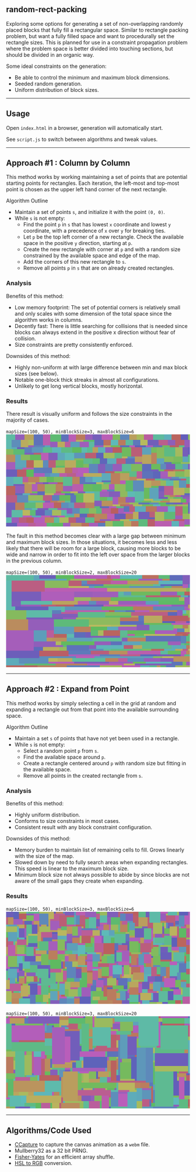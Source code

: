 ## random-rect-packing

Exploring some options for generating a set of non-overlapping randomly placed blocks that fully fill a rectangular space. Similar to rectangle packing problem, but want a fully filled space and want to procedurally set the rectangle sizes. This is planned for use in a constraint propagation problem where the problem space is better divided into touching sections, but should be divided in an organic way.

Some ideal constraints on the generation:
- Be able to control the minimum and maximum block dimensions.
- Seeded random generation.
- Uniform distribution of block sizes.
---
## Usage
Open `index.html` in a browser, generation will automatically start.

See `script.js` to switch between algorithms and tweak values.

---
## Approach #1 : Column by Column

This method works by working maintaining a set of points that are potential starting points for rectangles. Each iteration, the left-most and top-most point is chosen as the upper left hand corner of the next rectangle.

Algorithm Outline
- Maintain a set of points `s`, and initialize it with the point `(0, 0)`.
- While `s` is not empty:
    - Find the point `p` in `s` that has lowest `x` coordinate and lowest `y` coordinate, with a precedence of `x` over `y` for breaking ties.
    - Let `p` be the top left corner of a new rectangle. Check the available space in the positive `y` direction, starting at `p`.
    - Create the new rectangle with corner at `p` and with a random size constrained by the available space and edge of the map.
    - Add the corners of this new rectangle to `s`.
    - Remove all points `p` in `s` that are on already created rectangles.

### Analysis
Benefits of this method:
- Low memory footprint: The set of potential corners is relatively small and only scales with some dimension of the total space since the algorithm works in columns.
- Decently fast: There is little searching for collisions that is needed since blocks can always extend in the positive x direction without fear of collision.
- Size constraints are pretty consistently enforced.

Downsides of this method:
- Highly non-uniform at with large difference between min and max block sizes (see below).
- Notable one-block thick streaks in almost all configurations.
- Unlikely to get long vertical blocks, mostly horizontal.

### Results

There result is visually uniform and follows the size constraints in the majority of cases.

`mapSize=(100, 50), minBlockSize=3, maxBlockSize=6`
![](/res/col1.png)

The fault in this method becomes clear with a large gap between minimum and maximum block sizes. In those situations, it becomes less and less likely that there will be room for a large block, causing more blocks to be wide and narrow in order to fit into the left over space from the larger blocks in the previous column.

`mapSize=(100, 50), minBlockSize=2, maxBlockSize=20`
![](/res/col2.png)

---
## Approach #2 : Expand from Point

This method works by simply selecting a cell in the grid at random and expanding a rectangle out from that point into the available surrounding space.

Algorithm Outline
- Maintain a set `s` of points that have not yet been used in a rectangle.
- While `s` is not empty:
    - Select a random point `p` from `s`.
    - Find the available space around `p`.
    - Create a rectangle centered around `p` with random size but fitting in the available space.
    - Remove all points in the created rectangle from `s`.

### Analysis
Benefits of this method:
- Highly uniform distribution.
- Conforms to size constraints in most cases.
- Consistent result with any block constraint configuration.

Downsides of this method:
- Memory burden to maintain list of remaining cells to fill. Grows linearly with the size of the map.
- Slowed down by need to fully search areas when expanding rectangles. This speed is linear to the maximum block size.
- Minimum block size not always possible to abide by since blocks are not aware of the small gaps they create when expanding.

### Results
`mapSize=(100, 50), minBlockSize=3, maxBlockSize=6`
![](/res/grow.png)

`mapSize=(100, 50), minBlockSize=3, maxBlockSize=20`
![](/res/grow2.png)

---
## Algorithms/Code Used
- [CCapture](https://github.com/spite/ccapture.js/) to capture the canvas animation as a `webm` file.
- Mullberry32 as a 32 bit PRNG.
- [Fisher-Yates](https://en.wikipedia.org/wiki/Fisher%E2%80%93Yates_shuffle) for an efficient array shuffle.
- [HSL to RGB](https://en.wikipedia.org/wiki/HSL_and_HSV#HSL_to_RGB_alternative) conversion.